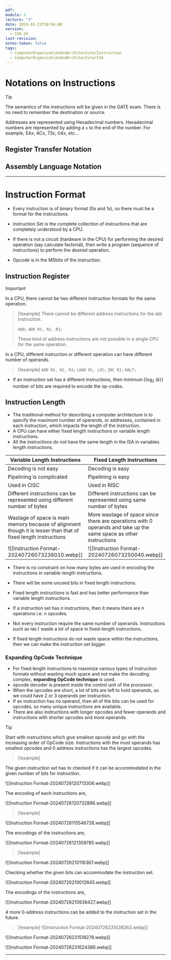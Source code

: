 ```yaml
---
pdf: 
module: 2
lecture: "3"
date: 2024-03-22T10:04:00
version:
  - COA-24
last-revision: 
notes-taken: false
tags:
  - ComputerOrganizationAndArchitecture/Instruction
  - ComputerOrganizationAndArchitecture/ISA
---
```

# Notations on Instructions

> [!tip] 
> The semantics of the instructions will be given in the GATE exam. There is no need to remember the destination or source.

Addresses are represented using Hexadecimal numbers. Hexadecimal numbers are represented by adding a `x` to the end of the number. For example, EAx, ACx, 73x, 04x, etc...

## Register Transfer Notation


## Assembly Language Notation



---
# Instruction Format

- Every instruction is of binary format (0s and 1s), so there must be a format for the instructions.
- Instruction Set is the complete collection of instructions that are completely understood by a CPU.
- If there is not a circuit (hardware in the CPU) for performing the desired operation (say calculate factorial), then write a program (sequence of instructions) to perform the desired operation.

- Opcode is in the MSbits of the instruction.

## Instruction Register



> [!important] 
> In a CPU, there cannot be two different instruction formats for the same operation.
>> [!example] 
>> There cannot be different address instructions for the `ADD` instruction.
>> 
>> `ADD;`
>> `ADD R1, R2, R3;`
>> 
>> These kind of address instructions are not possible in a single CPU for the same operation.
>
> In a CPU, different instruction or different operation can have different number of operands.
>> [!example] 
>> `ADD R1, R2, R3;`
>> `LOAD R1, LOC;`
>> `INC R1;`
>> `HALT;`

- If an instruction set has $k$ different instructions, then minimum $\lceil \log_2\;(k) \rceil$ number of bits are required to encode the op-codes.


## Instruction Length

- The traditional method for describing a computer architecture is to specify the maximum number of operands, or addresses, contained in each instruction, which impacts the length of the instruction.
- A CPU can have either fixed length instructions or variable length instructions.
- All the instructions do not have the same length in the ISA in variables length instructions.

| Variable Length Instructions                                                                                    | Fixed Length Instructions                                                                                         |
| --------------------------------------------------------------------------------------------------------------- | ----------------------------------------------------------------------------------------------------------------- |
| Decoding is not easy                                                                                            | Decoding is easy                                                                                                  |
| Pipelining is complicated                                                                                       | Pipelining is easy                                                                                                |
| Used in CISC                                                                                                    | Used in RISC                                                                                                      |
| Different instructions can be represented using different number of bytes                                       | Different instructions can be represented using same number of bytes                                              |
| Wastage of space is main memory because of alignment though it is lesser than that of fixed length instructions | More wastage of space since there are operations with 0 operands and take up the same space as other instructions |
| ![[Instruction Format-20240726073236010.webp]]                                                                  | ![[Instruction Format-20240726073250040.webp]]                                                                              |

- There is no constraint on how many bytes are used in encoding the instructions in variable-length instructions.
- There will be some unused bits in fixed length instructions.
- Fixed length instructions is fast and has better performance than variable length instructions.
- If a instruction set has $n$ instructions, then it means there are $n$ operations i.e. $n$ opcodes.

- Not every instruction require the same number of operands. Instructions such as `HALT` waste a lot of space in fixed-length instructions.
- If fixed length instructions do not waste space within the instructions, then we can make the instruction set bigger.

### Expanding OpCode Technique

- For fixed length instructions to maximize various types of instruction formats without wasting much space and not make the decoding complex, **expanding OpCode technique** is used.
- opcode decoder is present inside the control unit of the processor.
- When the opcodes are short, a lot of bits are left to hold operands, so we could have 2 or 3 operands per instruction.
- If an instruction has no operand, then all of the bits can be used for opcodes, so many unique instructions are available.
- There are also instructions with longer opcodes and fewer operands and instructions with shorter opcodes and more operands.

> [!tip] 
> Start with instructions which give smallest opcode and go with the increasing order of OpCode size. Instructions with the most operands has smallest opcodes and 0 address instructions has the largest opcodes.

> [!example] 

The given instruction set has to checked if it can be accommodated in the given number of bits for instruction.

![[Instruction Format-20240726120713306.webp]]

The encoding of each instructions are,

![[Instruction Format-20240726120732896.webp]]

> [!example] 

![[Instruction Format-20240726115546726.webp]]

The encodings of the instructions are,

![[Instruction Format-20240726121359785.webp]]


> [!example] 

![[Instruction Format-20240726210116387.webp]]

Checking whether the given bits can accommodate the instruction set.

![[Instruction Format-20240726210012645.webp]]

The encodings of the instructions are,

![[Instruction Format-20240726210938427.webp]]

4 more 0-address instructions can be added to the instruction set in the future.


> [!example] 
> ![[Instruction Format-20240726231438263.webp]]

![[Instruction Format-20240726231518276.webp]]

![[Instruction Format-20240726231624386.webp]]

---